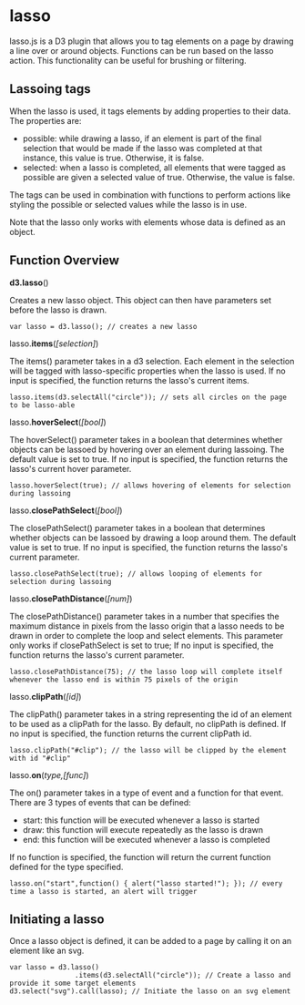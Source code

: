 lasso
=========

lasso.js is a D3 plugin that allows you to tag elements on a page by drawing a line over or around objects. Functions can be run based on the lasso action. This functionality can be useful for brushing or filtering.

Lassoing tags
--
When the lasso is used, it tags elements by adding properties to their data. The properties are:

- possible: while drawing a lasso, if an element is part of the final selection that would be made if the lasso was completed at that instance, this value is true. Otherwise, it is false.
- selected: when a lasso is completed, all elements that were tagged as possible are given a selected value of true. Otherwise, the value is false.

The tags can be used in combination with functions to perform actions like styling the possible or selected values while the lasso is in use.

Note that the lasso only works with elements whose data is defined as an object.


Function Overview
--
**d3.lasso**()

Creates a new lasso object. This object can then have parameters set before the lasso is drawn.
```
var lasso = d3.lasso(); // creates a new lasso
```

lasso.**items**(_[selection]_)

The items() parameter takes in a d3 selection. Each element in the selection will be tagged with lasso-specific properties when the lasso is used. If no input is specified, the function returns the lasso's current items.
```
lasso.items(d3.selectAll("circle")); // sets all circles on the page to be lasso-able
```

lasso.**hoverSelect**(_[bool]_)

The hoverSelect() parameter takes in a boolean that determines whether objects can be lassoed by hovering over an element during lassoing. The default value is set to true. If no input is specified, the function returns the lasso's current hover parameter.
```
lasso.hoverSelect(true); // allows hovering of elements for selection during lassoing
```

lasso.**closePathSelect**(_[bool]_)

The closePathSelect() parameter takes in a boolean that determines whether objects can be lassoed by drawing a loop around them. The default value is set to true. If no input is specified, the function returns the lasso's current parameter.
```
lasso.closePathSelect(true); // allows looping of elements for selection during lassoing
```

lasso.**closePathDistance**(_[num]_)

The closePathDistance() parameter takes in a number that specifies the maximum distance in pixels from the lasso origin that a lasso needs to be drawn in order to complete the loop and select elements. This parameter only works if closePathSelect is set to true; If no input is specified, the function returns the lasso's current parameter.
```
lasso.closePathDistance(75); // the lasso loop will complete itself whenever the lasso end is within 75 pixels of the origin
```

lasso.**clipPath**(_[id]_)

The clipPath() parameter takes in a string representing the id of an element to be used as a clipPath for the lasso. By default, no clipPath is defined. If no input is specified, the function returns the current clipPath id.
```
lasso.clipPath("#clip"); // the lasso will be clipped by the element with id "#clip"
```

lasso.**on**(_type,[func]_)

The on() parameter takes in a type of event and a function for that event. There are 3 types of events that can be defined:
- start: this function will be executed whenever a lasso is started
- draw: this function will execute repeatedly as the lasso is drawn
- end: this function will be executed whenever a lasso is completed

If no function is specified, the function will return the current function defined for the type specified.
```
lasso.on("start",function() { alert("lasso started!"); }); // every time a lasso is started, an alert will trigger
```

Initiating a lasso
--
Once a lasso object is defined, it can be added to a page by calling it on an element like an svg.
```
var lasso = d3.lasso()
                .items(d3.selectAll("circle")); // Create a lasso and provide it some target elements
d3.select("svg").call(lasso); // Initiate the lasso on an svg element
```